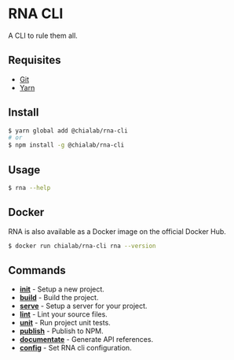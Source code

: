 # RNA CLI

A CLI to rule them all.

## Requisites

* [Git](https://git-scm.com/)
* [Yarn](https://yarnpkg.com)

## Install
```sh
$ yarn global add @chialab/rna-cli
# or
$ npm install -g @chialab/rna-cli
```

## Usage
```sh
$ rna --help
```

## Docker

RNA is also available as a Docker image on the official Docker Hub.

```bash
$ docker run chialab/rna-cli rna --version
```

## Commands

* [**init**](./commands/init) - Setup a new project.
* [**build**](./commands/build) - Build the project.
* [**serve**](./commands/serve) - Setup a server for your project.
* [**lint**](./commands/lint) - Lint your source files.
* [**unit**](./commands/unit) - Run project unit tests.
* [**publish**](./commands/publish) - Publish to NPM.
* [**documentate**](./commands/documentate) - Generate API references.
* [**config**](./commands/config) - Set RNA cli configuration.
